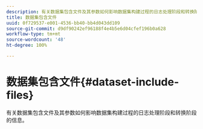 ```yaml
---
description: 有关数据集包含文件及其参数如何影响数据集构建过程的日志处理阶段和转换阶段的信息。
title: 数据集包含文件
uuid: 0f729537-e001-4536-bb40-bb4d043dd109
source-git-commit: d9df90242ef96188f4e4b5e6d04cfef196b0a628
workflow-type: tm+mt
source-wordcount: '48'
ht-degree: 100%

---
```



# 数据集包含文件{#dataset-include-files}

有关数据集包含文件及其参数如何影响数据集构建过程的日志处理阶段和转换阶段的信息。

